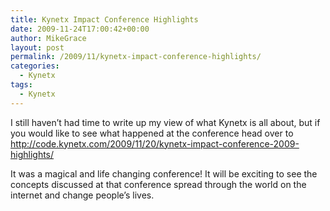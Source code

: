 ```yaml
---
title: Kynetx Impact Conference Highlights
date: 2009-11-24T17:00:42+00:00
author: MikeGrace
layout: post
permalink: /2009/11/kynetx-impact-conference-highlights/
categories:
  - Kynetx
tags:
  - Kynetx
---
```

I still haven&#8217;t had time to write up my view of what Kynetx is all about, but if you would like to see what happened at the conference head over to <http://code.kynetx.com/2009/11/20/kynetx-impact-conference-2009-highlights/>

It was a magical and life changing conference! It will be exciting to see the concepts discussed at that conference spread through the world on the internet and change people&#8217;s lives.